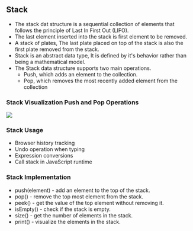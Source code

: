 ## Stack
- The stack dat structure is a sequential collection of elements that follows the principle of Last In First Out (LIFO).
- The last element inserted into the stack is first element to be removed.
- A stack of plates, The last plate placed on top of the stack is also the first plate removed from the stack.
- Stack is an abstract data type, It is defined by it's behavior rather than being a mathematical model.
- The Stack data structure supports two main operations.
    - Push, which adds an element to the collection.
    - Pop, which removes the most recently added element from the collection

### Stack Visualization Push and Pop Operations
![](https://cdn.programiz.com/sites/tutorial2program/files/stack.png)

### Stack Usage
- Browser history tracking
- Undo operation when typing
- Expression conversions
- Call stack in JavaScript runtime

### Stack Implementation
- push(element) - add an element to the top of the stack.
- pop() - remove the top most element from the stack.
- peek() - get the value of the top element without removing it.
- isEmpty() - check if the stack is empty.
- size() - get the number of elements in the stack.
- print() - visualize the elements in the stack.

